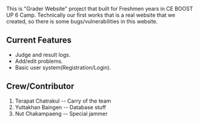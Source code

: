 This is "Grader Website" project that built for Freshmen years in CE BOOST UP 6 Camp. Technically our first works that is a real website that we created, so there is some bugs/vulnerabilities in this website.


## Current Features
- Judge and result logs.
- Add/edit problems.
- Basic user system(Registration/Login).

## Crew/Contributor
1. Terapat Chatrakul -- Carry of the team
2. Yuttakhan Baingen -- Database stuff
3. Nut Chakampaeng   -- Special jammer
 
